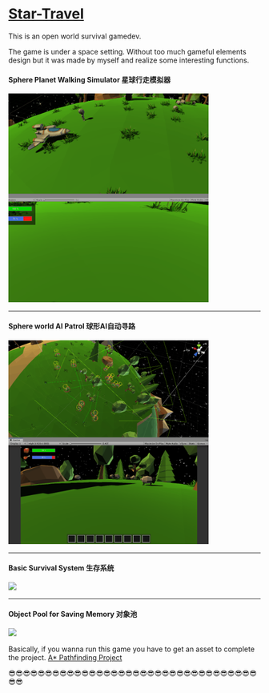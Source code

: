 ﻿ # [Star-Travel](https://victor-ma.itch.io/star-travel)

This is an open world survival gamedev. 

The game is under a space setting. Without too much gameful elements design but it was made by myself and realize some interesting functions.

#### Sphere Planet Walking Simulator 星球行走模拟器
<p align="left">
<img src = "/images/Walk2.gif" width = "400">
</p>

***

#### Sphere world AI Patrol 球形AI自动寻路
<p align="left">
<img src = "/images/AI.gif" width = "400">
</p>

***
#### Basic Survival System 生存系统
<p align="left">
<img src = "/images/Survival.gif" width = "400">
</p>

***
#### Object Pool for Saving Memory 对象池
<p align="left">
<img src = "/images/ObjectPool.gif" width = "400">
</p>

Basically, if you wanna run this game you have to get an asset to complete the project.
[A* Pathfinding Project ](https://assetstore.unity.com/packages/tools/ai/a-pathfinding-project-pro-87744)

😎😎😎😎😎😎😎😎😎😎😎😎😎😎😎😎😎😎😎😎😎😎😎😎😎😎😎😎😎😎😎😎😎😎😎😎

